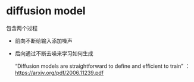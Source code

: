 # diffusion model

包含两个过程
- 前向不断给输入添加噪声
- 后向通过不断去噪来学习如何生成

    “Diffusion models are straightforward to define and efficient to train”
    ：https://arxiv.org/pdf/2006.11239.pdf